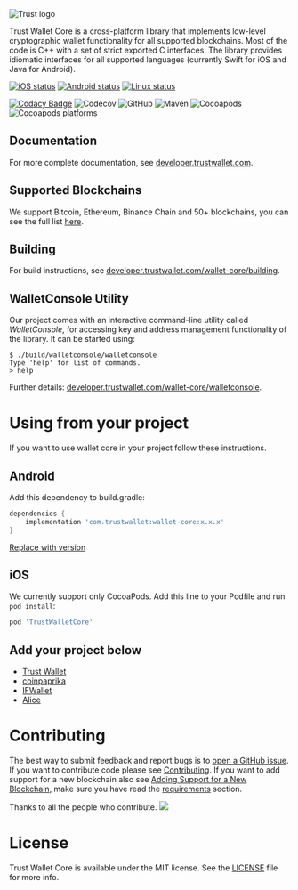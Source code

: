<img src="docs/banner.png" align="center" title="Trust logo">

Trust Wallet Core is a cross-platform library that implements low-level
cryptographic wallet functionality for all supported blockchains. Most of the
code is C++ with a set of strict exported C interfaces. The library provides
idiomatic interfaces for all supported languages (currently Swift for iOS and
Java for Android).

[![iOS status](https://dev.azure.com/TrustWallet/Trust%20Wallet%20Core/_apis/build/status/Wallet%20Core%20iOS)](https://dev.azure.com/TrustWallet/Trust%20Wallet%20Core/_build/latest?definitionId=13)
[![Android status](https://dev.azure.com/TrustWallet/Trust%20Wallet%20Core/_apis/build/status/Wallet%20Core%20Android)](https://dev.azure.com/TrustWallet/Trust%20Wallet%20Core/_build/latest?definitionId=11)
[![Linux status](https://dev.azure.com/TrustWallet/Trust%20Wallet%20Core/_apis/build/status/Wallet%20Core%20Linux)](https://dev.azure.com/TrustWallet/Trust%20Wallet%20Core/_build/latest?definitionId=24)

[![Codacy Badge](https://api.codacy.com/project/badge/Grade/82e76f6ea4ba4f0d9029e8846c04c093)](https://www.codacy.com/app/hewigovens/wallet-core?utm_source=github.com&utm_medium=referral&utm_content=TrustWallet/wallet-core&utm_campaign=Badge_Grade)
![Codecov](https://codecov.io/gh/TrustWallet/wallet-core/branch/master/graph/badge.svg)
![GitHub](https://img.shields.io/github/license/TrustWallet/wallet-core.svg)
![Maven](https://api.bintray.com/packages/trust/wallet-core/com.trustwallet.wallet-core/images/download.svg)
![Cocoapods](https://img.shields.io/cocoapods/v/TrustWalletCore.svg)
![Cocoapods platforms](https://img.shields.io/cocoapods/p/TrustWalletCore.svg)

## Documentation

For more complete documentation, see
[developer.trustwallet.com](https://developer.trustwallet.com/wallet-core).

## Supported Blockchains

We support Bitcoin, Ethereum, Binance Chain and 50+ blockchains, you can see the
full list [here](docs/coins.md).

## Building

For build instructions, see
[developer.trustwallet.com/wallet-core/building](https://developer.trustwallet.com/wallet-core/building).

## WalletConsole Utility

Our project comes with an interactive command-line utility called
_WalletConsole_, for accessing key and address management functionality of the
library. It can be started using:

```
$ ./build/walletconsole/walletconsole
Type 'help' for list of commands.
> help
```

Further details:
[developer.trustwallet.com/wallet-core/walletconsole](https://developer.trustwallet.com/wallet-core/walletconsole).

# Using from your project

If you want to use wallet core in your project follow these instructions.

## Android

Add this dependency to build.gradle:

```groovy
dependencies {
    implementation 'com.trustwallet:wallet-core:x.x.x'
}
```

[Replace with version](https://github.com/trustwallet/wallet-core/releases)

## iOS

We currently support only CocoaPods. Add this line to your Podfile and run
`pod install`:

```ruby
pod 'TrustWalletCore'
```

## Add your project below

- [Trust Wallet](https://trustwallet.com)
- [coinpaprika](https://coinpaprika.com/)
- [IFWallet](https://www.ifwallet.com/)
- [Alice](https://www.alicedapp.com/)

# Contributing

The best way to submit feedback and report bugs is to
[open a GitHub issue](https://github.com/trustwallet/wallet-core/issues/new). If
you want to contribute code please see
[Contributing](https://developer.trustwallet.com/wallet-core/contributing). If
you want to add support for a new blockchain also see
[Adding Support for a New Blockchain](https://developer.trustwallet.com/wallet-core/newblockchain),
make sure you have read the
[requirements](https://developer.trustwallet.com/wallet-core/newblockchain#requirements)
section.

Thanks to all the people who contribute.
<a href="https://github.com/trustwallet/wallet-core/graphs/contributors"><img src="https://opencollective.com/wallet-core/contributors.svg?width=890&button=false" /></a>

# License

Trust Wallet Core is available under the MIT license. See the [LICENSE](LICENSE)
file for more info.

